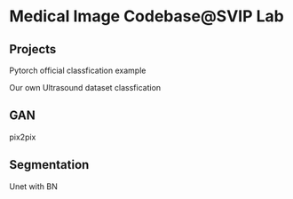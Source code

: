 # Medical Image Codebase@SVIP Lab
## Projects
Pytorch official classfication example

Our own Ultrasound dataset classfication

## GAN
pix2pix

## Segmentation
Unet with BN
